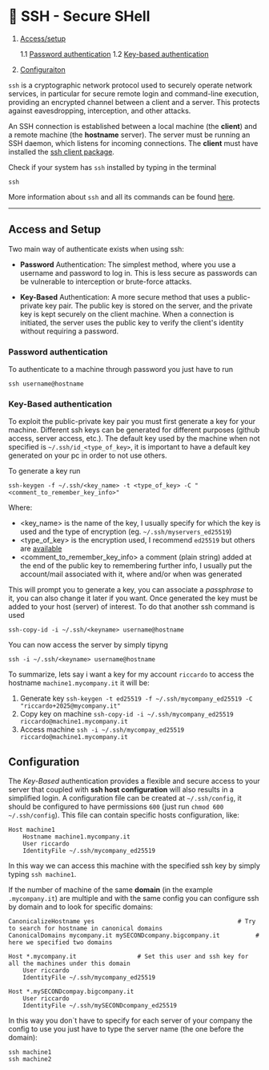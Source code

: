 # :closed_lock_with_key: SSH - Secure SHell

1. [Access/setup](#access-and-setup)

    1.1 [Password authentication](#password-authentication)
    1.2 [Key-based authentication](#key-based-authentication)

2. [Configuraiton](#configuration)


`ssh` is a cryptographic network protocol used to securely operate network services, in particular for secure remote login and command-line execution,
providing an encrypted channel between a client and a server. 
This protects against eavesdropping, interception, and other attacks.

An SSH connection is established between a local machine (the **client**) and a remote machine (the **hostname** server). The server must be running an SSH daemon, which listens for incoming connections.
The **client** must have installed the [ssh client package](https://documentation.ubuntu.com/server/how-to/security/openssh-server/index.html).

Check if your system has `ssh` installed by typing in the terminal

```shell
ssh
```
More information about `ssh` and all its commands can be found [here](https://www.ssh.com/academy/ssh/command).


---
## Access and Setup
Two main way of authenticate exists when using ssh:

- **Password** Authentication: The simplest method, where you use a username and password to log in. This is less secure as passwords can be vulnerable to interception or brute-force attacks.

- **Key-Based** Authentication: A more secure method that uses a public-private key pair. The public key is stored on the server, and the private key is kept securely on the client machine. When a connection is initiated, the server uses the public key to verify the client's identity without requiring a password.

### Password authentication
To authenticate to a machine through password you just have to run 
```shell
ssh username@hostname
```

### Key-Based authentication
To exploit the public-private key pair you must first generate a key for your machine.
Different ssh keys can be generated for different purposes (github access, server access, etc.). 
The default key used by the machine when not specified is `~/.ssh/id_<type_of_key>`, it is important to have a default key generated on your pc in order to not use others.

To generate a key run

```shell
ssh-keygen -f ~/.ssh/<key_name> -t <type_of_key> -C "<comment_to_remember_key_info>"
```

Where:

- <key_name> is the name of the key, I usually specify for which the key is used and the type of encryption (eg. `~/.ssh/myservers_ed25519`)
- <type_of_key> is the encryption used, I recommend `ed25519` but others are [available](https://www.ssh.com/academy/ssh/keygen#choosing-an-algorithm-and-key-size)
- <comment_to_remember_key_info> a comment (plain string) added at the end of the public key to remembering further info, I usually put the account/mail associated with it, where and/or when was generated

This will prompt you to generate a key, you can associate a *passphrase* to it, you can also change it later if you want.
Once generated the key must be added to your host (server) of interest. To do that another ssh command is used

```shell
ssh-copy-id -i ~/.ssh/<keyname> username@hostname
```

You can now access the server by simply tipyng

```shell
ssh -i ~/.ssh/<keyname> username@hostname
```


To summarize, lets say i want a key for my account `riccardo` to access the hostname `machine1.mycompany.it` it will be:

1. Generate key `ssh-keygen -t ed25519 -f ~/.ssh/mycompany_ed25519 -C "riccardo+2025@mycompany.it"`
2. Copy key on machine `ssh-copy-id -i ~/.ssh/mycompany_ed25519 riccardo@machine1.mycompany.it`
3. Access machine `ssh -i ~/.ssh/mycompay_ed25519 riccardo@machine1.mycompany.it`

## Configuration
The *Key-Based* authentication provides a flexible and secure access to your server that coupled with **ssh host configuration** will also results in a simplified login. 
A configuration file can be created at `~/.ssh/config`, it should be configured to have permissions `600` (just run `chmod 600 ~/.ssh/config`).
This file can contain specific hosts configuration, like:

```shell
Host machine1
	Hostname machine1.mycompany.it
	User riccardo
	IdentityFile ~/.ssh/mycompany_ed25519
```

In this way we can access this machine with the specified ssh key by simply typing `ssh machine1`.

If the number of machine of the same **domain** (in the example `.mycompany.it`) are multiple and with the same config you can configure ssh by domain and to look for specific domains:

```shell
CanonicalizeHostname yes                                        # Try to search for hostname in canonical domains
CanonicalDomains mycompany.it mySECONDcompany.bigcompany.it          # here we specified two domains

Host *.mycompany.it                 # Set this user and ssh key for all the machines under this domain
    User riccardo
    IdentityFile ~/.ssh/mycompany_ed25519

Host *.mySECONDcompay.bigcompany.it
    User riccardo
    IdentityFile ~/.ssh/mySECONDcompany_ed25519
```

In this way you don`t have to specify for each server of your company the config to use you just have to type the server name (the one before the domain):

```shell
ssh machine1
ssh machine2
```
